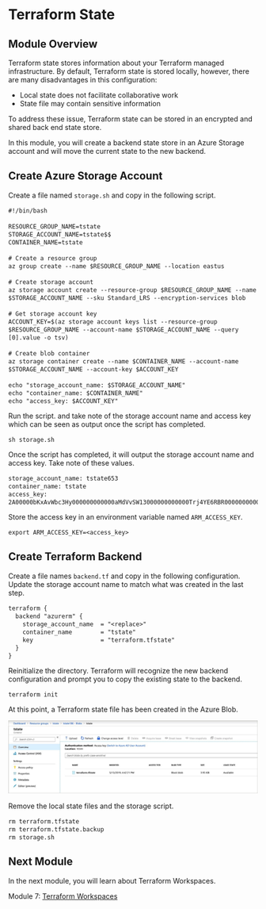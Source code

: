 # Terraform State

## Module Overview

Terraform state stores information about your Terraform managed infrastructure. By default, Terraform state is stored locally, however, there are many disadvantages in this configuration:

- Local state does not facilitate collaborative work
- State file may contain sensitive information

To address these issue, Terraform state can be stored in an encrypted and shared back end state store.

In this module, you will create a backend state store in an Azure Storage account and will move the current state to the new backend.

## Create Azure Storage Account

Create a file named `storage.sh` and copy in the following script.

```
#!/bin/bash

RESOURCE_GROUP_NAME=tstate
STORAGE_ACCOUNT_NAME=tstate$$
CONTAINER_NAME=tstate

# Create a resource group
az group create --name $RESOURCE_GROUP_NAME --location eastus

# Create storage account
az storage account create --resource-group $RESOURCE_GROUP_NAME --name $STORAGE_ACCOUNT_NAME --sku Standard_LRS --encryption-services blob

# Get storage account key
ACCOUNT_KEY=$(az storage account keys list --resource-group $RESOURCE_GROUP_NAME --account-name $STORAGE_ACCOUNT_NAME --query [0].value -o tsv)

# Create blob container
az storage container create --name $CONTAINER_NAME --account-name $STORAGE_ACCOUNT_NAME --account-key $ACCOUNT_KEY

echo "storage_account_name: $STORAGE_ACCOUNT_NAME"
echo "container_name: $CONTAINER_NAME"
echo "access_key: $ACCOUNT_KEY"
```

Run the script. and take note of the storage account name and access key which can be seen as output once the script has completed.

```
sh storage.sh
```

Once the script has completed, it will output the storage account name and access key. Take note of these values.

```
storage_account_name: tstate653
container_name: tstate
access_key: 2A00000bKxAvWbc3Hy000000000000aMdVvSW13000000000000Trj4YE6RBR000000000000zg6ktNsNluKxg==
```

Store the access key in an environment variable named `ARM_ACCESS_KEY`.

```
export ARM_ACCESS_KEY=<access_key>
```

## Create Terraform Backend

Create a file names `backend.tf` and copy in the following configuration. Update the storage account name to match what was created in the last step.

```
terraform {
  backend "azurerm" {
    storage_account_name  = "<replace>"
    container_name        = "tstate"
    key                   = "terraform.tfstate"
  }
}
```

Reinitialize the directory. Terraform will recognize the new backend configuration and prompt you to copy the existing state to the backend.

```
terraform init
```

At this point, a Terraform state file has been created in the Azure Blob.

![](../images/remote-state.jpg)


Remove the local state files and the storage script.

```
rm terraform.tfstate
rm terraform.tfstate.backup
rm storage.sh
```

## Next Module

In the next module, you will learn about Terraform Workspaces.

Module 7: [Terraform Workspaces](../07-terraform-workspaces)